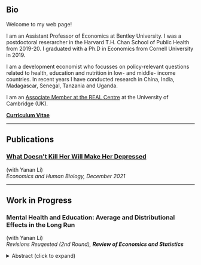 Bio
---

Welcome to my web page!

I am an Assistant Professor of Economics at Bentley University. I was a postdoctoral reserarcher in the Harvard T.H. Chan School of Public Health from 2019-20. I graduated with a Ph.D in Economics from Cornell University in 2019.

I am a development economist who focusses on policy-relevant questions related to health, education and nutrition in low- and middle- income countries. In recent years I have conducted research in China, India, Madagascar, Senegal, Tanzania and Uganda.

I am an [Associate Member at the REAL Centre](https://www.educ.cam.ac.uk/centres/real/members/associatedmembers/) at the University of Cambridge (UK).

__[Curriculum Vitae](https://www.dropbox.com/s/iermru11ehf8fc0/NS-CV.pdf?dl=0)__ 

* * *

Publications
------------

### [What Doesn't Kill Her Will Make Her Depressed](https://www.sciencedirect.com/science/article/abs/pii/S1570677X21000897)
(with Yanan Li)  
_Economics and Human Biology, December 2021_

* * *

Work in Progress
----------------

### Mental Health and Education: Average and Distributional Effects in the Long Run

(with Yanan Li)  
_Revisions Reuqested (2nd Round), **Review of Economics and Statistics**_
<details>
<summary>Abstract (click to expand)</summary>

Do men and women have different social preferences? Previous findings are contradictory. We provide a potential explanation using evidence from a field experiment. In a door-to-door solicitation, men and women are equally generous, but women become less generous when it becomes easy to avoid the solicitor. Our structural estimates of the social preference parameters suggest an explanation: women are more likely to be on the margin of giving, partly because of a less dispersed distribution of altruism. We find similar results for the willingness to complete an unpaid survey: women are more likely to be on the margin of participation.
</details>
